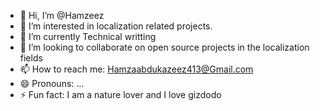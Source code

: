- 👋 Hi, I’m @Hamzeez
- 👀 I’m interested in localization related projects.
- 🌱 I’m currently Technical writting
- 💞️ I’m looking to collaborate on open source projects in the localization fields
- 📫 How to reach me: Hamzaabdukazeez413@Gmail.com
- 😄 Pronouns: ...
- ⚡ Fun fact: I am a nature lover and I love gizdodo

<!---
Hamzeez/Hamzeez is a ✨ special ✨ repository because its `README.md` (this file) appears on your GitHub profile.
You can click the Preview link to take a look at your changes.
--->
